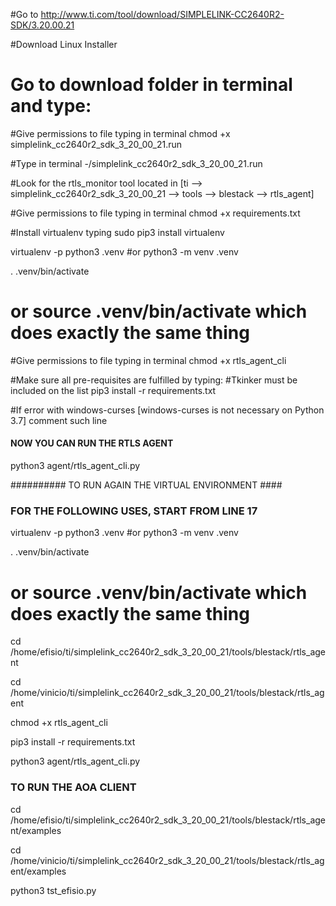 #Go to http://www.ti.com/tool/download/SIMPLELINK-CC2640R2-SDK/3.20.00.21

#Download Linux Installer

# Go to download folder in terminal and type:

#Give permissions to file typing in terminal 
chmod +x simplelink_cc2640r2_sdk_3_20_00_21.run

#Type in terminal 
-/simplelink_cc2640r2_sdk_3_20_00_21.run

#Look for the rtls_monitor tool located in [ti --> simplelink_cc2640r2_sdk_3_20_00_21 --> tools --> blestack --> rtls_agent]

#Give permissions to file typing in terminal 
chmod +x requirements.txt

#Install virtualenv typing 
sudo pip3 install virtualenv 

virtualenv -p python3 .venv 
#or python3 -m venv .venv

. .venv/bin/activate 
# or source .venv/bin/activate which does exactly the same thing

#Give permissions to file typing in terminal 
chmod +x rtls_agent_cli

#Make sure all pre-requisites are fulfilled by typing: 
#Tkinker must be included on the list
pip3 install -r requirements.txt 

#If error with windows-curses [windows-curses is not necessary on Python 3.7] comment such line

#### NOW YOU CAN RUN THE RTLS AGENT

python3 agent/rtls_agent_cli.py

########## TO RUN AGAIN THE VIRTUAL ENVIRONMENT ####


### FOR THE FOLLOWING USES, START FROM  LINE 17 ###

virtualenv -p python3 .venv 
#or python3 -m venv .venv

. .venv/bin/activate 
# or source .venv/bin/activate which does exactly the same thing

cd /home/efisio/ti/simplelink_cc2640r2_sdk_3_20_00_21/tools/blestack/rtls_agent

cd /home/vinicio/ti/simplelink_cc2640r2_sdk_3_20_00_21/tools/blestack/rtls_agent

chmod +x rtls_agent_cli

pip3 install -r requirements.txt

python3 agent/rtls_agent_cli.py

### TO RUN THE AOA CLIENT ###

cd /home/efisio/ti/simplelink_cc2640r2_sdk_3_20_00_21/tools/blestack/rtls_agent/examples

cd /home/vinicio/ti/simplelink_cc2640r2_sdk_3_20_00_21/tools/blestack/rtls_agent/examples

python3 tst_efisio.py
